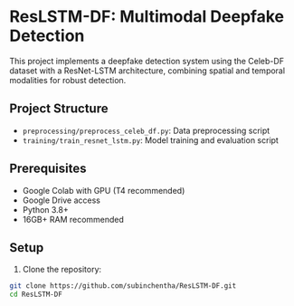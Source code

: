 # ResLSTM-DF: Multimodal Deepfake Detection

This project implements a deepfake detection system using the Celeb-DF dataset with a ResNet-LSTM architecture, combining spatial and temporal modalities for robust detection.

## Project Structure
- `preprocessing/preprocess_celeb_df.py`: Data preprocessing script
- `training/train_resnet_lstm.py`: Model training and evaluation script

## Prerequisites
- Google Colab with GPU (T4 recommended)
- Google Drive access
- Python 3.8+
- 16GB+ RAM recommended

## Setup

1. Clone the repository:
```bash
git clone https://github.com/subinchentha/ResLSTM-DF.git
cd ResLSTM-DF